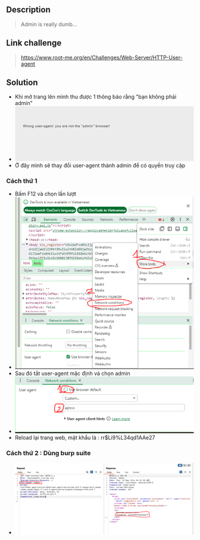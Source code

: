 ## Description
> Admin is really dumb...
## Link challenge 
> https://www.root-me.org/en/Challenges/Web-Server/HTTP-User-agent
## Solution 
- Khi mở trang lên mình thu được 1 thông báo rằng "bạn không phải admin"
- ![image](image/1.PNG)
- Ở đây mình sẽ thay đổi user-agent thành admin để có quyền truy cập 
### Cách thứ 1 
- Bấm F12 và chọn lần lượt 
- ![image](image/2.PNG)
- Sau đó tắt user-agent mặc định và chọn admin
- ![image](image/3.PNG)
- Reload lại trang web, mật khẩu là :  rr$Li9%L34qd1AAe27
### Cách thứ 2 : Dùng burp suite
- ![image](image/4.PNG)